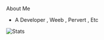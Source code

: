 About Me

- A Developer , Weeb , Pervert , Etc

![Stats](https://github-readme-stats.vercel.app/api?username=legendaryemoji&show_icons=false&theme=radical)

<!--
**LegendaryEmoji/LegendaryEmoji** is a ✨ _special_ ✨ repository because its `README.md` (this file) appears on your GitHub profile.

Here are some ideas to get you started:

- 🔭 I’m currently working on ...
- 🌱 I’m currently learning ...
- 👯 I’m looking to collaborate on ...
- 🤔 I’m looking for help with ...
- 💬 Ask me about ...
- 📫 How to reach me: ...
- 😄 Pronouns: ...
- ⚡ Fun fact: ...
-->
